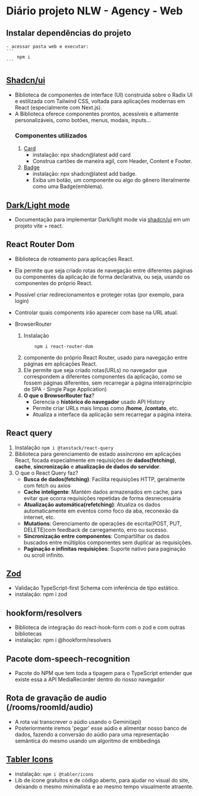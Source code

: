 # Diário projeto NLW - Agency - Web

## Instalar dependências do projeto
    - acessar pasta web e executar:
    ```
        npm i
    ```

## [Shadcn/ui](https://ui.shadcn.com/)
- Biblioteca de componentes de interface (UI) construída sobre o Radix UI e estilizada com Tailwind CSS, voltada para aplicações modernas em React (especialmente com Next.js).
- A Biblioteca oferece componentes prontos, acessíveis e altamente personalizáveis, como botões, menus, modais, inputs...
    ### Componentes utilizados
    1. [Card]('https://ui.shadcn.com/docs/components/card')
       * instalação: npx shadcn@latest add card
       * Construa cartões de maneira agil, com Header, Content e Footer.
    2. [Badge]('https://ui.shadcn.com/docs/components/badge')
       * instalação: npx shadcn@latest add badge.
       * Exiba um botão, um componente ou algo do gênero literalmente como uma Badge(emblema).

## [Dark/Light mode](https://ui.shadcn.com/docs/dark-mode/vite) 
- Documentação para implementar Dark/light mode via [shadcn/ui](https://ui.shadcn.com/) em um projeto vite + react.

## React Router Dom
- Biblioteca de roteamento para aplicações React.
- Ela permite que seja criado rotas de navegação entre diferentes páginas ou componentes da aplicação de forma declarativa, ou seja, usando os componentes do próprio React.
- Possível criar redirecionamentos e proteger rotas (por exemplo, para login)
- Controlar quais components irão aparecer com base na URL atual.

- BrowserRouter
  1. Instalação
        ```
            npm i react-router-dom
        ```
  2. componente do próprio React Router, usado para navegação entre páginas em aplicações React.
  3. Ele permite que seja criado rotas(URLs) no navegador que correspondem a diferentes componentes da aplicação, como se fossem páginas diferentes, sem recarregar a página inteira(princípio de SPA - Single Page Application)
  4. **O que o BrowserRouter faz**?
     * Gerencia o **histórico do navegador** usado API History
     * Permite criar URLs mais limpas como **/home**, **/contato**, etc.
     * Atualiza a interface da aplicação sem recarregar a página inteira.

## React query
1. Instalação
        ```
            npm i @tanstack/react-query
        ```
3. Biblioteca para gerenciamento de estado assíncrono em aplicações React, focada especialmente em requisições de **dados(fetching)**, **cache**, **sincronização** e **atualização de dados do servidor**.
4. O que o React Query faz?
   * **Busca de dados(fetching)**: Facilita requisições HTTP, geralmente com fetch ou axios
   * **Cache inteligente**: Mantém dados armazenados em cache, para evitar que ocorra requisições repetidas de forma desnecessária
   * **Atualização automática(refetching)**: Atualiza os dados automaticamente em eventos como foco da aba, reconexão da internet, etc.
   * **Mutations**: Gerenciamento de operações de escrita(POST, PUT, DELETE)com feedback de carregamento, erro ou sucesso.
   * **Sincronização entre componentes**: Compartilhar os dados buscados entre múltiplos componentes sem duplicar as requisições.
   * **Paginação e infinitas requisições**: Suporte nativo para paginação ou scroll infinito.
  
## [Zod]('https://zod.dev/')
* Validação TypeScript-first Schema com inferência de tipo estático.
* instalação: npm i zod

## hookform/resolvers
* Biblioteca de integração do react-hook-form com o zod e com outras bibliotecas
* instalação: npm i @hookform/resolvers

## Pacote dom-speech-recognition
* Pacote do NPM que tem toda a tipagem para o TypeScript entender que existe essa a API MediaRecorder dentro do nosso navegador

## Rota de gravação de audio (/rooms/roomId/audio)
* A rota vai transcrever o aúdio usando o Gemini(api)
* Posteriormente iremos 'pegar' esse aúdio e alimentar nosso banco de dados, fazendo a conversão do aúdio para uma representação semântica do mesmo usando um algoritmo de embbedings

## [Tabler Icons](https://tabler.io/icons)
* instalação: ```npm i @tabler/icons```
* Lib de ícone gratuitos e de código aberto, para ajudar no visual do site, deixando o mesmo minimalista e ao mesmo tempo visualmente atraente.

<!-- 14:25 -->

<!-- https://gist.github.com/sidneyroberto/5f0b837c2d27f791fc494c164d2a7d74 -->
<!-- https://github.com/rocketseat-education/nlw-agents-aulas-server -->
<!-- https://github.com/rocketseat-education/nlw-agents-aulas-web -->

<!-- https://www.youtube.com/watch?v=pynRw8RzqcQ -->